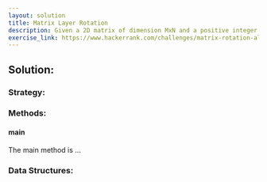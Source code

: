 ```yaml
---
layout: solution
title: Matrix Layer Rotation
description: Given a 2D matrix of dimension MxN and a positive integer R, rotate each layer of cells in the matrix R positions and print the resultant matrix.
exercise_link: https://www.hackerrank.com/challenges/matrix-rotation-algo
---
```

## Solution:
### Strategy:

### Methods:
#### main
The main method is ...

### Data Structures:

